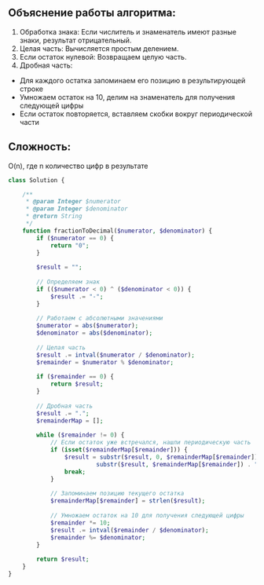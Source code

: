 ## Объяснение работы алгоритма:
1) Обработка знака: Если числитель и знаменатель имеют разные знаки, результат отрицательный.
2) Целая часть: Вычисляется простым делением.
3) Если остаток нулевой: Возвращаем целую часть.
4) Дробная часть:
 * Для каждого остатка запоминаем его позицию в результирующей строке
 * Умножаем остаток на 10, делим на знаменатель для получения следующей цифры
 * Если остаток повторяется, вставляем скобки вокруг периодической части

## Сложность:
O(n), где n количество цифр в результате

```php
class Solution {

    /**
     * @param Integer $numerator
     * @param Integer $denominator
     * @return String
     */
    function fractionToDecimal($numerator, $denominator) {
        if ($numerator == 0) {
            return "0";
        }
        
        $result = "";
        
        // Определяем знак
        if (($numerator < 0) ^ ($denominator < 0)) {
            $result .= "-";
        }
        
        // Работаем с абсолютными значениями
        $numerator = abs($numerator);
        $denominator = abs($denominator);
        
        // Целая часть
        $result .= intval($numerator / $denominator);
        $remainder = $numerator % $denominator;
        
        if ($remainder == 0) {
            return $result;
        }
        
        // Дробная часть
        $result .= ".";
        $remainderMap = [];
        
        while ($remainder != 0) {
            // Если остаток уже встречался, нашли периодическую часть
            if (isset($remainderMap[$remainder])) {
                $result = substr($result, 0, $remainderMap[$remainder]) . "(" . 
                         substr($result, $remainderMap[$remainder]) . ")";
                break;
            }
            
            // Запоминаем позицию текущего остатка
            $remainderMap[$remainder] = strlen($result);
            
            // Умножаем остаток на 10 для получения следующей цифры
            $remainder *= 10;
            $result .= intval($remainder / $denominator);
            $remainder %= $denominator;
        }
        
        return $result;
    }
}
```
